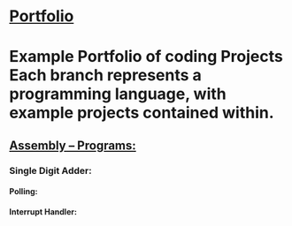 # <a href="https://github.com/AndrewLefors/Portfolio">Portfolio</a>
<h1>Example Portfolio of coding Projects
<b>Each branch represents a programming language</b>, with example projects contained within. </h1>
</lb>	
<h2><a href="https://github.com/AndrewLefors/Portfolio/tree/Assembly">Assembly – Programs:</a></h2>
	<h3>Single Digit Adder:</h3>
		<h4>Polling:</h4>
		<h4>Interrupt Handler:</h4> 

